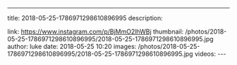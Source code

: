 ---
title: 2018-05-25-1786971298610896995
description: 

link: https://www.instagram.com/p/BjMmO2lhWBj
thumbnail: /photos/2018-05-25-1786971298610896995/2018-05-25-1786971298610896995.jpg
author: luke
date: 2018-05-25 10:20
images: /photos/2018-05-25-1786971298610896995/2018-05-25-1786971298610896995.jpg
videos: ---
